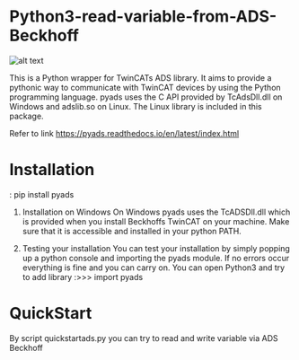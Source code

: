 # Python3-read-variable-from-ADS-Beckhoff
![alt text](https://res.cloudinary.com/crunchbase-production/image/upload/c_lpad,h_170,w_170,f_auto,b_white,q_auto:eco/v1442817183/fyohqbyur9hd4mvnjoom.gif?raw=true)

This is a Python wrapper for TwinCATs ADS library. It aims to provide a pythonic way to communicate with TwinCAT devices by using the Python programming language. pyads uses the C API provided by TcAdsDll.dll on Windows and adslib.so on Linux. The Linux library is included in this package.

Refer to link https://pyads.readthedocs.io/en/latest/index.html

# Installation
: pip install pyads

1) Installation on Windows
   On Windows pyads uses the TcADSDll.dll which is provided when you install Beckhoffs TwinCAT on your machine. Make sure that it is accessible and installed in your python PATH.

2) Testing your installation
   You can test your installation by simply popping up a python console and importing the pyads module. If no errors occur everything is fine and you can carry on.
   You can open Python3 and try to add library :>>> import pyads

# QuickStart
   By script quickstartads.py you can try to read and write variable via ADS Beckhoff

